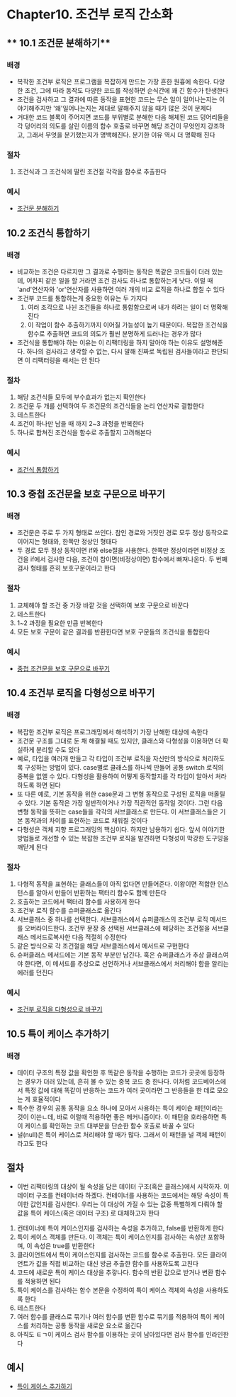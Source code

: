 # Chapter10. 조건부 로직 간소화

## ** 10.1 조건문 분해하기**

### **배경**

- 복작한 조건부 로직은 프로그램을 복잡하게 만드는 가장 흔한 원흉에 속한다. 다양한 조건, 그에 따라 동작도 다양한 코드를 작성하면 순식간에 꽤 긴 함수가 탄생한다
- 조건을 검사하고 그 결과에 따른 동작을 표현한 코드는 무슨 일이 일어나는지는 이야기해주지만 '왜'일어나는지는 제대로 말해주지 않을 때가 많은 것이 문제다
- 거대한 코드 블록이 주어지면 코드를 부위별로 분해한 다음 해체된 코드 덩어리들을 각 덩어리의 의도를 살린 이름의 함수 호출로 바꾸면 해당 조건이 무엇인지 강조하고, 그래서 무엇을 분기했는지가 명백해진다. 분기한 이유 역시 더 명확해 진다

### **절차**

1. 조건식과 그 조건식에 딸린 조건절 각각을 함수로 추출한다

### **예시**

- [조건문 분해하기](./Example/DecomposeConditional.md)

## **10.2 조건식 통합하기**

### **배경**

- 비교하는 조건은 다르지만 그 결과로 수행하는 동작은 똑같은 코드들이 더러 있는데, 어차피 같은 일을 할 거라면 조건 검사도 하나로 통합하는게 낫다. 이럴 때 'and'연산자와 'or'연산자를 사용하면 여러 개의 비교 로직을 하나로 합칠 수 있다
- 조건부 코드를 통합하는게 중요한 이유는 두 가지다
  1. 여러 조각으로 나뉜 조건들을 하나로 통합함으로써 내가 하려는 일이 더 명확해진다
  2. 이 작업이 함수 추출하기까지 이어질 가능성이 높기 때문이다. 복잡한 조건식을 함수로 추출하면 코드의 의도가 훨씬 분명하게 드러나는 경우가 많다
- 조건식을 통합해야 하는 이유는 이 리팩터링을 하지 말아야 하는 이유도 설명해준다. 하나의 검사라고 생각할 수 없는, 다시 말해 진짜로 독립된 검사들이라고 판단되면 이 리팩터링을 해서는 안 된다

### **절차**

1. 해당 조건식들 모두에 부수효과가 없는지 확인한다
2. 조건문 두 개를 선택하여 두 조건문의 조건식들을 논리 연산자로 결합한다
3. 테스트한다
4. 조건이 하나만 남을 때 까지 2~3 과정을 반복한다
5. 하나로 합쳐진 조건식을 함수로 추출할지 고려해본다

### **예시**

- [조건식 통합하기](./Example/ConsolidateConditionalExpression.md)

## **10.3 중첩 조건문을 보호 구문으로 바꾸기**

### **배경**

- 조건문은 주로 두 가지 형태로 쓰인다. 참인 경로와 거짓인 경로 모두 정상 동작으로 이어지는 형태와, 한쪽만 정상인 형태다
- 두 경로 모두 정상 동작이면 if와 else절을 사용한다. 한쪽만 정상이라면 비정상 조건을 if에서 검사한 다음, 조건이 참이면(비정상이면) 함수에서 빠져나온다. 두 번째 검사 형태를 흔히 보호구문이라고 한다

### **절차**

1. 교체해야 할 조건 중 가장 바깥 것을 선택하여 보호 구문으로 바꾼다
2. 테스트한다
3. 1~2 과정을 필요한 만큼 반복한다
4. 모든 보호 구문이 같은 결과를 반환한다면 보호 구문들의 조건식을 통합한다

### **예시**

- [중첩 조건문을 보호 구문으로 바꾸기](./Example/ReplaceNestedConditionalWithGuardClauses.md)

## **10.4 조건부 로직을 다형성으로 바꾸기**

### **배경**

- 복잡한 조건부 로직은 프로그래밍에서 해석하기 가장 난해한 대상에 속한다
- 조건문 구조를 그대로 둔 채 해결될 때도 있지만, 클래스와 다형성을 이용하면 더 확실하게 분리할 수도 있다
- 예로, 타입을 여러개 만들고 각 타입이 조건부 로직을 자신만의 방식으로 처리하도록 구성하는 방법이 있다. case별로 클래스를 하나씩 만들어 공통 switch 로직의 중복을 없앨 수 있다. 다형성을 활용하여 어떻게 동작할지를 각 타입이 알아서 처라하도록 하면 된다
- 또 다른 예로, 기본 동작을 위한 case문과 그 변형 동작으로 구성된 로직을 떠올릴 수 있다. 기본 동작은 가장 일반적이거나 가장 직관적인 동작일 것이다. 그런 다음 변형 동작을 뜻하는 case들을 각각의 서브클래스로 만든다. 이 서브클래스들은 기본 동작과의 차이를 표현하는 코드로 채워질 것이다
- 다형성은 객체 지향 프로그래밍의 핵심이다. 하지만 남용하기 쉽다. 앞서 이야기한 방법들로 개선할 수 있는 복잡한 조건부 로직을 발견하면 다형성이 막강한 도구밍을 깨닫게 된다

### **절차**

1. 다형적 동작을 표현하는 클래스들이 아직 없다면 만들어준다. 이왕이면 적합한 인스턴스를 알아서 만들어 반환하는 팩터리 함수도 함께 만든다
2. 호출하는 코드에서 팩터리 함수를 사용하게 한다
3. 조건부 로직 함수를 슈퍼클래스로 옮긴다
4. 서브클래스 중 하나를 선택한다. 서브클래스에서 슈퍼클래스의 조건부 로직 메서드를 오버라이드한다. 조건무 문장 중 선택된 서브클래스에 해당하는 조건절을 서브클래스 메서드로복사한 다음 적절히 수정한다
5. 같은 방식으로 각 조건절을 해당 서브클래스에서 메서드로 구현한다
6. 슈퍼클래스 메서드에는 기본 동작 부분만 남긴다. 혹은 슈퍼클래스가 추상 클래스여야 한다면, 이 메서드를 추상으로 선언하거나 서브클래스에서 처리해야 함을 알리는 에러를 던진다

### **예시**

- [조건부 로직을 다형성으로 바꾸기](./Example/ReplaceConditionalWithPolymorphaism.md)

## **10.5 특이 케이스 추가하기**

### **배경**

- 데이터 구조의 특정 값을 확인한 후 똑같은 동작을 수행하는 코드가 곳곳에 등장하는 경우가 더러 있는데, 흔히 볼 수 있는 중복 코드 중 한나다. 이처럼 코드베이스에서 특정 값에 대해 똑같이 반응하는 코드가 여러 곳이라면 그 반응들을 한 데로 모으는 게 효율적이다
- 특수한 경우의 공통 동작을 요소 하나에 모아서 사용하는 특이 케이슽 패턴이라는 것이 이쓴ㄴ데, 바로 이럴때 적용하면 좋은 메커니즘이다. 이 패턴을 호라용하면 특이 케이스를 확인하는 코드 대부분을 단순한 함수 호출로 바꿀 수 있다
- 널(null)은 특이 케이스로 처리해야 할 때가 많다. 그래서 이 패턴을 널 객체 패턴이라고도 한다

## **절차**

- 이번 리팩터링의 대상이 될 속성을 담은 데이터 구조(혹은 클래스)에서 시작하자. 이 데이터 구조를 컨테이너라 하겠다. 컨테이너를 사용하는 코드에서는 해당 속성이 특이한 값인지를 검사한다. 우리는 이 대상이 가질 수 있는 값중 특별하게 다뤄야 할 값을 특이 케이스(혹은 데이터 구조) 로 대체하고자 한다

1. 컨테이너에 특이 케이스인지를 검사하는 속성을 추가하고, false를 반환하게 한다
2. 특이 케이스 객체를 만든다. 이 객체는 특이 케이스인지를 검사하는 속성만 포함하며, 이 속성은 true를 반환한다
3. 클라이언트에서 특이 케이스인지를 검사하는 코드를 함수로 추출한다. 모든 클라이언트가 값을 직접 비교하는 대신 방금 추출한 함수를 사용하도록 고친다
4. 코드에 새로운 특이 케이스 대상을 추갛나다. 함수의 반환 값으로 받거나 변환 함수를 적용하면 된다
5. 특이 케이스를 검사하는 함수 본문을 수정하여 특이 케이스 객체의 속성을 사용하도록 한다
6. 테스트한다
7. 여러 함수를 클래스로 묶기나 여러 함수를 변환 함수로 묶기를 적용하여 특이 케이스를 처리하는 공통 동작을 새로운 요소로 옮긴다
8. 아직도 ㅌㄱ이 케이스 검사 함수를 이용하는 곳이 남아있다면 검사 함수를 인라인한다

## **예시**

- [특이 케이스 추가하기](./Example/IntruduceSpecialCase.md)
